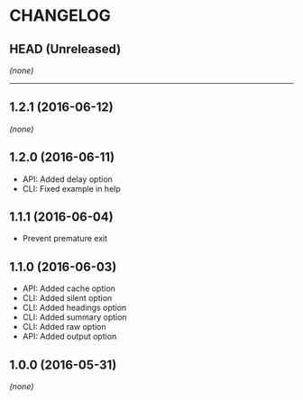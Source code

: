 CHANGELOG
=========

## HEAD (Unreleased)
_(none)_

--------------------

## 1.2.1 (2016-06-12)
_(none)_

## 1.2.0 (2016-06-11)
* API: Added delay option
* CLI: Fixed example in help

## 1.1.1 (2016-06-04)
* Prevent premature exit

## 1.1.0 (2016-06-03)
* API: Added cache option
* CLI: Added silent option
* CLI: Added headings option
* CLI: Added summary option
* CLI: Added raw option
* API: Added output option

## 1.0.0 (2016-05-31)
_(none)_
